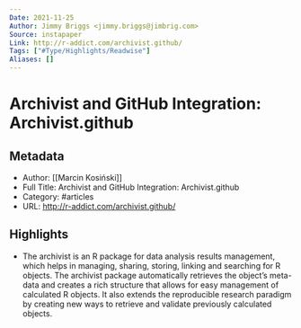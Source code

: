 ```yaml
---
Date: 2021-11-25
Author: Jimmy Briggs <jimmy.briggs@jimbrig.com>
Source: instapaper
Link: http://r-addict.com/archivist.github/
Tags: ["#Type/Highlights/Readwise"]
Aliases: []
---
```

# Archivist and GitHub Integration: Archivist.github

## Metadata
- Author: [[Marcin Kosiński]]
- Full Title: Archivist and GitHub Integration: Archivist.github
- Category: #articles
- URL: http://r-addict.com/archivist.github/

## Highlights
- The archivist is an R package for data analysis results management, which helps in managing, sharing, storing, linking and searching for R objects. The archivist package automatically retrieves the object’s meta-data and creates a rich structure that allows for easy management of calculated R objects. It also extends the reproducible research paradigm by creating new ways to retrieve and validate previously calculated objects.
